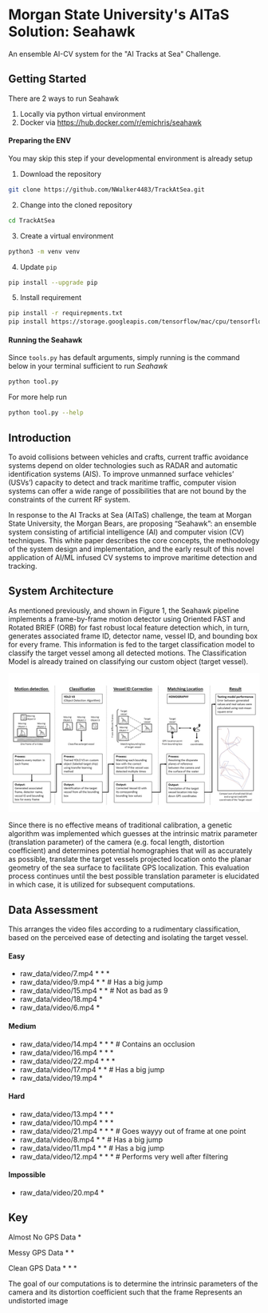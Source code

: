 # Morgan State University's AITaS Solution: Seahawk

An ensemble AI-CV system for the "AI Tracks at Sea" Challenge.

## Getting Started

There are 2 ways to run Seahawk

1) Locally via python virtual environment
2) Docker via https://hub.docker.com/r/emichris/seahawk

#### Preparing the ENV

You may skip this step if your developmental environment is already setup

1) Download the repository

```bash
git clone https://github.com/NWalker4483/TrackAtSea.git
```

2) Change into the cloned repository

```bash
cd TrackAtSea
```

3) Create a virtual environment

```bash
python3 -m venv venv
```

4) Update `pip`

```bash
pip install --upgrade pip
```

5) Install requirement

```bash
pip install -r requirepments.txt
pip install https://storage.googleapis.com/tensorflow/mac/cpu/tensorflow-1.12.0-py3-none-any.whl
```

#### Running the Seahawk

Since `tools.py` has default arguments, simply running is the command below in your terminal sufficient to run *Seahawk*

```bash
python tool.py
```

For more help run 

```bash
python tool.py --help
```

## Introduction

To avoid collisions between vehicles and crafts, current traffic avoidance systems depend on older technologies such as RADAR and automatic identification systems (AIS). To improve unmanned surface vehicles’ (USVs’) capacity to detect and track maritime traffic, computer vision systems can offer a wide range of possibilities that are not bound by the constraints of the current RF system.

In response to the AI Tracks at Sea (AITaS) challenge, the team at Morgan State University, the Morgan Bears, are proposing “Seahawk”: an ensemble system consisting of artificial intelligence (AI) and computer vision (CV) techniques. This white paper describes the core concepts, the methodology of the system design and implementation, and the early result of this novel application of AI/ML infused CV systems to improve maritime detection and tracking.

## System Architecture

As mentioned previously, and shown in Figure 1, the Seahawk pipeline implements a frame-by-frame motion detector using Oriented FAST and Rotated BRIEF (ORB) for fast robust local feature detection which, in turn, generates associated frame ID, detector name, vessel ID, and bounding box for every frame. This information is fed to the target classification model to classify the target vessel among all detected motions. The Classification Model is already trained on classifying our custom object (target vessel).

![Seahawk data sequence flow](seahawk-data-sequence-flow.png)

Since there is no effective means of traditional calibration, a genetic algorithm was implemented which guesses at the intrinsic matrix parameter (translation parameter) of the camera (e.g. focal length, distortion coefficient) and determines potential homographies that will as accurately as possible, translate the target vessels projected location onto the planar geometry of the sea surface to facilitate GPS localization. This evaluation process continues until the best possible translation parameter is elucidated in which case, it is utilized for subsequent computations.

## Data Assessment

This arranges the video files according to a rudimentary classification, based on the perceived ease of detecting and isolating the target vessel.

#### Easy

* raw_data/video/7.mp4 * * *
* raw_data/video/9.mp4 * *       # Has a big jump 
* raw_data/video/15.mp4 * *      # Not as bad as 9 
* raw_data/video/18.mp4 *
* raw_data/video/6.mp4 *

#### Medium

* raw_data/video/14.mp4 * * *    # Contains an occlusion 
* raw_data/video/16.mp4 * * *
* raw_data/video/22.mp4 * * *
* raw_data/video/17.mp4 * *      # Has a big jump
* raw_data/video/19.mp4 *

#### Hard

* raw_data/video/13.mp4 * * *
* raw_data/video/10.mp4 * * *
* raw_data/video/21.mp4 * * *    # Goes wayyy out of frame at one point
* raw_data/video/8.mp4 * *       # Has a big jump
* raw_data/video/11.mp4 * *      # Has a big jump
* raw_data/video/12.mp4 * * *    # Performs very well after filtering

#### Impossible

* raw_data/video/20.mp4 *

## Key

Almost No GPS Data *

Messy GPS Data * *

Clean GPS Data * * *

The goal of our computations is to determine the intrinsic parameters of the camera and its distortion coefficient such that the frame Represents an undistorted image 
